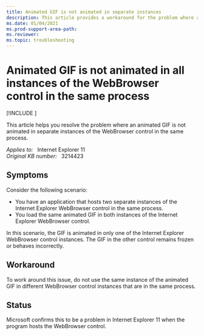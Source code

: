 ```yaml
---
title: Animated GIF is not animated in separate instances
description: This article provides a workaround for the problem where an animated GIF is not animated in separate instances of the WebBrowser control in the same process.
ms.date: 01/04/2021
ms.prod-support-area-path:
ms.reviewer: 
ms.topic: troubleshooting
---
```

# Animated GIF is not animated in all instances of the WebBrowser control in the same process

[!INCLUDE [](../includes/browsers-important.md)]

This article helps you resolve the problem where an animated GIF is not animated in separate instances of the WebBrowser control in the same process.

_Applies to:_ &nbsp; Internet Explorer 11  
_Original KB number:_ &nbsp; 3214423

## Symptoms

Consider the following scenario:

- You have an application that hosts two separate instances of the Internet Explorer WebBrowser control in the same process.
- You load the same animated GIF in both instances of the Internet Explorer WebBrowser control.

In this scenario, the GIF is animated in only one of the Internet Explorer WebBrowser control instances. The GIF in the other control remains frozen or behaves incorrectly.

## Workaround

To work around this issue, do not use the same instance of the animated GIF in different WebBrowser control instances that are in the same process.

## Status

Microsoft confirms this to be a problem in Internet Explorer 11 when the program hosts the WebBrowser control.
